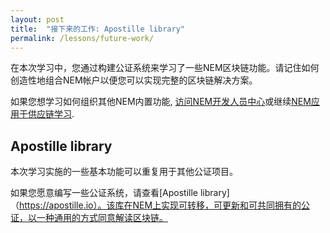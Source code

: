 ```yaml
---
layout: post
title:  "接下来的工作: Apostille library"
permalink: /lessons/future-work/
---
```


在本次学习中，您通过构建公证系统来学习了一些NEM区块链功能。请记住如何创造性地组合NEM帐户以便您可以实现完整的区块链解决方案。

如果您想学习如何组织其他NEM内置功能, [访问NEM开发人员中心](https://nemtech.github.io/)或继续[NEM应用于供应链学习](https://nemtech.github.io/nem2-workshop-nem-applied-to-supply-chain/lessons/prepare-your-workstation/).

## Apostille library

本次学习实施的一些基本功能可以重复用于其他公证项目。

如果您愿意编写一些公证系统，请查看[Apostille library]（https://apostille.io）。该库在NEM上实现可转移，可更新和可共同拥有的公证，以一种通用的方式同意解读区块链。

